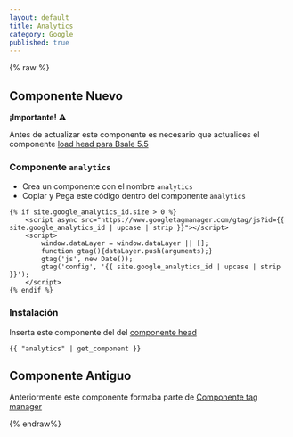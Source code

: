 ```yaml
---
layout: default
title: Analytics
category: Google
published: true
---
```

{% raw %}

## Componente Nuevo

<div class="alert alert-warning">
    <strong>¡Importante! ⚠</strong>
    <p>Antes de actualizar este componente es necesario que actualices el componente <a href="../componentes/load-json-bsale#load-head-para-bsale-55">load head para Bsale 5.5</a></p>
</div>

### Componente `analytics`

- Crea un componente con el nombre `analytics`
- Copiar y Pega este código dentro del componente `analytics`

```liquid
{% if site.google_analytics_id.size > 0 %}
    <script async src="https://www.googletagmanager.com/gtag/js?id={{ site.google_analytics_id | upcase | strip }}"></script>
    <script>
        window.dataLayer = window.dataLayer || [];
        function gtag(){dataLayer.push(arguments);}
        gtag('js', new Date());
        gtag('config', '{{ site.google_analytics_id | upcase | strip }}');
    </script>
{% endif %}
```
### Instalación 
Inserta este componente del del [componente head](../componentes/head)

```liquid
{{ "analytics" | get_component }}
```
## Componente Antiguo

Anteriormente este componente formaba parte de [Componente tag manager](../componentes/tag-manager)

{% endraw%}